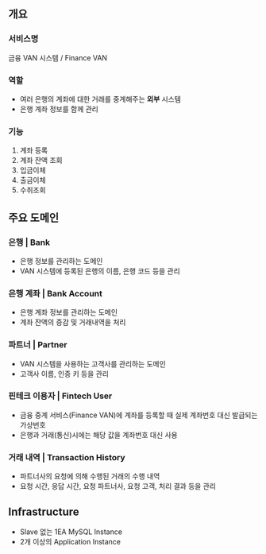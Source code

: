 ## 개요

### 서비스명

금융 VAN 시스템 / Finance VAN

### 역할

* 여러 은행의 계좌에 대한 거래를 중계해주는 **외부** 시스템
* 은행 계좌 정보를 함께 관리

### 기능

1. 계좌 등록
2. 계좌 잔액 조회
3. 입금이체
4. 출금이체
5. 수취조회

## 주요 도메인

### 은행 | Bank

* 은행 정보를 관리하는 도메인
* VAN 시스템에 등록된 은행의 이름, 은행 코드 등을 관리

### 은행 계좌 | Bank Account

* 은행 계좌 정보를 관리하는 도메인
* 계좌 잔액의 증감 및 거래내역을 처리

### 파트너 | Partner

* VAN 시스템을 사용하는 고객사를 관리하는 도메인
* 고객사 이름, 인증 키 등을 관리

### 핀테크 이용자 | Fintech User

* 금융 중계 서비스(Finance VAN)에 계좌를 등록할 때 실제 계좌번호 대신 발급되는 가상번호
* 은행과 거래(통신)시에는 해당 값을 계좌번호 대신 사용

### 거래 내역 | Transaction History

* 파트너사의 요청에 의해 수행된 거래의 수행 내역
* 요청 시간, 응답 시간, 요청 파트너사, 요청 고객, 처리 결과 등을 관리

## Infrastructure

* Slave 없는 1EA MySQL Instance
* 2개 이상의 Application Instance
